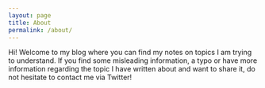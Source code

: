 ```yaml
---
layout: page
title: About
permalink: /about/
---
```


Hi! Welcome to my blog where you can find my notes on topics I am trying to understand. If you find some misleading information, a typo or have more information regarding the topic I have written about and want to share it, do not hesitate to contact me via Twitter!

